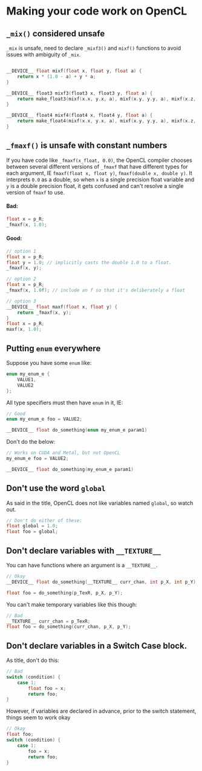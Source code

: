 # Making your code work on OpenCL

## `_mix()` considered unsafe
`_mix` is unsafe, need to declare `_mixf3()` and `mixf()` functions to avoid issues with ambiguity of `_mix`.

```c

__DEVICE__ float mixf(float x, float y, float a) {
    return x * (1.0 - a) + y * a;
}

__DEVICE__ float3 mixf3(float3 x, float3 y, float a) {
    return make_float3(mixf(x.x, y.x, a), mixf(x.y, y.y, a), mixf(x.z, y.z, a));
}

__DEVICE__ float4 mixf4(float4 x, float4 y, float a) {
    return make_float4(mixf(x.x, y.x, a), mixf(x.y, y.y, a), mixf(x.z, y.z, a), mixf(x.w, y.w, a));
}
```

## `_fmaxf()` is unsafe with constant numbers
If you have code like `_fmaxf(x_float, 0.0)`, the OpenCL compiler chooses between several different versions of `_fmaxf` that have different types for each argument, IE `fmaxf(float x, float y)`, `fmaxf(double x, double y)`. It interprets `0.0` as a double, so when `x` is a single precision float variable and `y` is a double precision float, it gets confused and can't resolve a single version of `fmaxf` to use.

#### Bad:
```c
float x = p_R;
_fmaxf(x, 1.0);
```

#### Good:
```c
// option 1
float x = p_R;
float y = 1.0; // implicitly casts the double 1.0 to a float.
_fmaxf(x, y);

// option 2
float x = p_R;
_fmaxf(x, 1.0f); // include an f so that it's deliberately a float

// option 3
__DEVICE__ float maxf(float x, float y) {
    return _fmaxf(x, y);
}
float x = p_R;
maxf(x, 1.0);
```

## Putting `enum` everywhere
Suppose you have some `enum` like:

```c
enum my_enum_e {
    VALUE1,
    VALUE2
};
```

All type specifiers must then have `enum` in it, IE:

```c
// Good
enum my_enum_e foo = VALUE2;

__DEVICE__ float do_something(enum my_enum_e param1)
```
Don't do the below:
```c
// Works on CUDA and Metal, but not OpenCL
my_enum_e foo = VALUE2;

__DEVICE__ float do_something(my_enum_e param1)
```

## Don't use the word `global`

As said in the title, OpenCL does not like variables named `global`, so watch out.

```c
// Don't do either of these:
float global = 1.0;
float foo = global;
```


## Don't declare variables with `__TEXTURE__`
You can have functions where an argument is a `__TEXTURE__`.

```c
// Okay
__DEVICE__ float do_something(__TEXTURE__ curr_chan, int p_X, int p_Y) { ... }

float foo = do_something(p_TexR, p_X, p_Y);
```

You can't make temporary variables like this though:
```c
// Bad
__TEXTURE__ curr_chan = p_TexR;
float foo = do_something(curr_chan, p_X, p_Y);
```

## Don't declare variables in a Switch Case block.
As title, don't do this:
```c
// Bad
switch (condition) {
    case 1:
        float foo = x;
        return foo;
}
```
However, if variables are declared in advance, prior to the switch statement, things seem to work okay
```c
// Okay
float foo;
switch (condition) {
    case 1:
        foo = x;
        return foo;
}
```